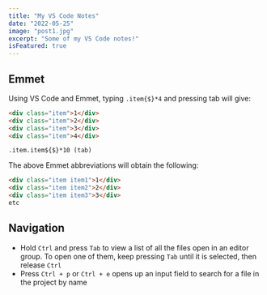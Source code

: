 ```yaml
---
title: "My VS Code Notes"
date: "2022-05-25"
image: "post1.jpg"
excerpt: "Some of my VS Code notes!"
isFeatured: true
---
```


## Emmet

Using VS Code and Emmet, typing `.item{$}*4` and pressing tab will give:

```html
<div class="item">1</div>
<div class="item">2</div>
<div class="item">3</div>
<div class="item">4</div>
```

```
.item.item${$}*10 (tab)
```

The above Emmet abbreviations will obtain the following:

```html
<div class="item item1">1</div>
<div class="item item2">2</div>
<div class="item item3">3</div>
etc
```

## Navigation

- Hold `Ctrl` and press `Tab` to view a list of all the files open in an editor group. To open one of them, keep pressing `Tab` until it is selected, then release `Ctrl`
- Press `Ctrl + p` or `Ctrl + e` opens up an input field to search for a file in the project by name
